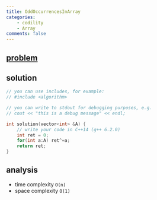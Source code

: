 ```yaml
---
title: OddOccurrencesInArray
categories: 
    - codility
    - Array
comments: false
---
```


## [problem](https://app.codility.com/programmers/lessons/2-arrays/odd_occurrences_in_array/)


## solution 
```c++
// you can use includes, for example:
// #include <algorithm>

// you can write to stdout for debugging purposes, e.g.
// cout << "this is a debug message" << endl;

int solution(vector<int> &A) {
    // write your code in C++14 (g++ 6.2.0)
    int ret = 0;
    for(int a:A) ret^=a;
    return ret;
}
```

## analysis
- time complexity `O(n)`
- space complexity `O(1)`

